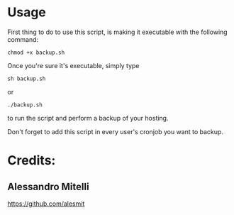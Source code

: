 # Usage

First thing to do to use this script, is making it executable with the following command:

`chmod +x backup.sh`

Once you're sure it's executable, simply type

`sh backup.sh`

or

`./backup.sh`

to run the script and perform a backup of your hosting.

Don't forget to add this script in every user's cronjob you want to backup.

# Credits:
## Alessandro Mitelli
https://github.com/alesmit